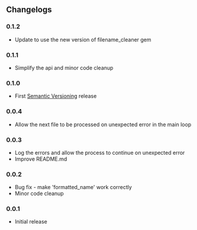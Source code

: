 ## Changelogs

### 0.1.2
-  Update to use the new version of filename_cleaner gem

### 0.1.1
- Simplify the api and minor code cleanup

### 0.1.0
- First [Semantic Versioning][] release

### 0.0.4
- Allow the next file to be processed on unexpected error in the main loop

### 0.0.3
- Log the errors and allow the process to continue on unexpected error
- Improve README.md

### 0.0.2
- Bug fix - make 'formatted_name' work correctly
- Minor code cleanup

### 0.0.1
- Initial release

[Semantic Versioning]: http://semver.org
